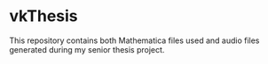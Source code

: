 # vkThesis
This repository contains both Mathematica files used and audio files generated during my senior thesis project.

